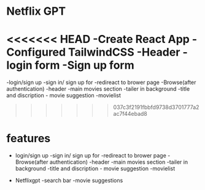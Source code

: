 # Netflix GPT

<<<<<<< HEAD
-Create React App
-Configured TailwindCSS
-Header
-login form
-Sign up form
=======
-login/sign up
    -sign in/ sign up for
      -redireact to brower page
-Browse(after authentication)
-header
-main movies section
-tailer in background
-title and discription - movie suggestion
-movielist
>>>>>>> 037c3f2191fbbfd9738d3701777a2ac7f44ebad8

# features

- login/sign up
  -sign in/ sign up for
  -redireact to brower page
  -Browse(after authentication)
  -header
  -main movies section
  -tailer in background
  -title and discription - movie suggestion
  -movielist

- Netflixgpt
  -search bar
  -movie suggestions
